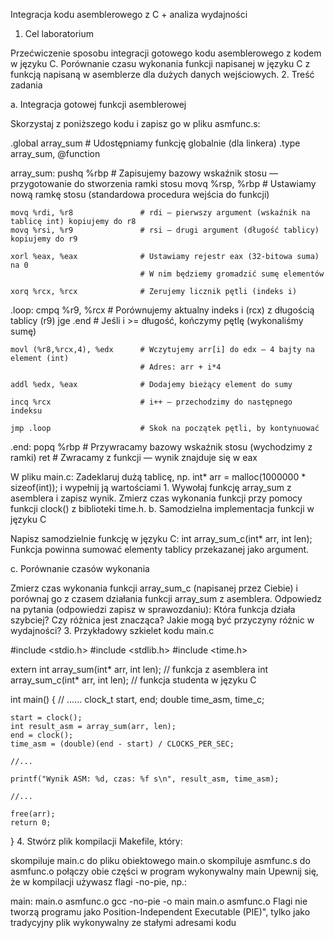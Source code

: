 Integracja kodu asemblerowego z C + analiza wydajności

 1. Cel laboratorium

Przećwiczenie sposobu integracji gotowego kodu asemblerowego z kodem w języku C.
Porównanie czasu wykonania funkcji napisanej w języku C z funkcją napisaną w asemblerze dla dużych danych wejściowych.
 2. Treść zadania

a. Integracja gotowej funkcji asemblerowej

Skorzystaj z poniższego kodu i zapisz go w pliku asmfunc.s:

.global array_sum                 # Udostępniamy funkcję globalnie (dla linkera)
.type array_sum, @function       

array_sum:
    pushq %rbp                   # Zapisujemy bazowy wskaźnik stosu — przygotowanie do stworzenia ramki stosu
    movq %rsp, %rbp              # Ustawiamy nową ramkę stosu (standardowa procedura wejścia do funkcji)

    movq %rdi, %r8               # rdi — pierwszy argument (wskaźnik na tablicę int) kopiujemy do r8
    movq %rsi, %r9               # rsi — drugi argument (długość tablicy) kopiujemy do r9

    xorl %eax, %eax              # Ustawiamy rejestr eax (32-bitowa suma) na 0
                                 # W nim będziemy gromadzić sumę elementów

    xorq %rcx, %rcx              # Zerujemy licznik pętli (indeks i)

.loop:
    cmpq %r9, %rcx               # Porównujemy aktualny indeks i (rcx) z długością tablicy (r9)
    jge .end                     # Jeśli i >= długość, kończymy pętlę (wykonaliśmy sumę)

    movl (%r8,%rcx,4), %edx      # Wczytujemy arr[i] do edx — 4 bajty na element (int)
                                 # Adres: arr + i*4

    addl %edx, %eax              # Dodajemy bieżący element do sumy

    incq %rcx                    # i++ — przechodzimy do następnego indeksu

    jmp .loop                    # Skok na początek pętli, by kontynuować

.end:
    popq %rbp                    # Przywracamy bazowy wskaźnik stosu (wychodzimy z ramki)
    ret                          # Zwracamy z funkcji — wynik znajduje się w eax



W pliku main.c:
Zadeklaruj dużą tablicę, np. int* arr = malloc(1000000 * sizeof(int)); i wypełnij ją wartościami 1.
Wywołaj funkcję array_sum z asemblera i zapisz wynik.
Zmierz czas wykonania funkcji przy pomocy funkcji clock() z biblioteki time.h.
 b. Samodzielna implementacja funkcji w języku C

Napisz samodzielnie funkcję w języku C:
     int array_sum_c(int* arr, int len);
         Funkcja powinna sumować elementy tablicy przekazanej jako argument.

 c. Porównanie czasów wykonania

Zmierz czas wykonania funkcji array_sum_c (napisanej przez Ciebie) i porównaj go z czasem działania funkcji array_sum z asemblera.
Odpowiedz na pytania (odpowiedzi zapisz w sprawozdaniu):
Która funkcja działa szybciej?
Czy różnica jest znacząca?
Jakie mogą być przyczyny różnic w wydajności?
 3. Przykładowy szkielet kodu main.c

#include <stdio.h>
#include <stdlib.h>
#include <time.h>
 
extern int array_sum(int* arr, int len);     // funkcja z asemblera
int array_sum_c(int* arr, int len);          // funkcja studenta w języku C
 
int main() {
   // ......
    clock_t start, end;
    double time_asm, time_c;
 
    start = clock();
    int result_asm = array_sum(arr, len);
    end = clock();
    time_asm = (double)(end - start) / CLOCKS_PER_SEC;
 
    //...
 
    printf("Wynik ASM: %d, czas: %f s\n", result_asm, time_asm);

    //...
 
    free(arr);
    return 0;
}
 4. Stwórz plik kompilacji Makefile, który:

skompiluje main.c do pliku obiektowego main.o
skompiluje asmfunc.s do asmfunc.o
połączy obie części w program wykonywalny main
Upewnij się, że w kompilacji używasz flagi -no-pie, np.:

main: main.o asmfunc.o
     gcc -no-pie -o main main.o asmfunc.o
Flagi nie tworzą programu jako Position-Independent Executable (PIE)", tylko jako tradycyjny plik wykonywalny ze stałymi adresami kodu